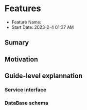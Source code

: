 # Features

- Feature Name: 
- Start Date: 2023-2-4 01:37 AM

## Sumary

## Motivation

## Guide-level explannation

### Service interface
### DataBase schema
